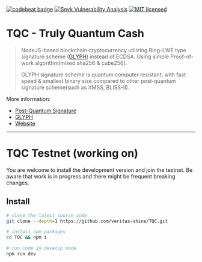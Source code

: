 [![codebeat badge](https://codebeat.co/badges/89eb5f22-12e8-47f5-b0e8-08ce062cd27a)](https://codebeat.co/projects/github-com-veritas-shine-tqc-master)
[![Snyk Vulnerability Analysis](https://snyk.io/test/github/veritas-shine/TQC/badge.svg)](https://snyk.io/test/github/veritas-shine/TQC)
[![MIT licensed](https://img.shields.io/badge/license-MIT-blue.svg)](https://raw.githubusercontent.com/veritas-shine/TQC/master/LICENSE)

# TQC - Truly Quantum Cash 

> NodeJS-based blockchain cryptocurrency utilizing Ring-LWE type signature scheme ([GLYPH](https://github.com/veritas-shine/glyph-js)) instead of ECDSA. Using simple Proof-of-work algorithm(mixed sha256 & cube256).
>
> GLYPH signature scheme is quantum computer resistant, with fast speed & smallest binary size compared to other post-quantum signature scheme(such as
> XMSS, BLISS-II).

More information:
 * [Post-Quantum Signature](https://en.wikipedia.org/wiki/Post-quantum_cryptography)
 * [GLYPH](http://emsec.rub.de/media/sh/veroeffentlichungen/2014/06/12/lattice_signature.pdf)
 * [Website](https://tqc.cash)
 
* * *

# TQC Testnet (working on)

You are welcome to install the development version and join the testnet. Be aware that work is in progress and there might be frequent breaking changes. 

## Install 
```bash
# clone the latest source code
git clone --depth=1 https://github.com/veritas-shine/TQC.git

# install npm packages
cd TQC && npm i

# run code in develop mode
npm run dev
```
